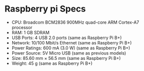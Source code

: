 <link rel="stylesheet" type="text/css" media="all" href="https://shlomo90.github.io/homepage.css" />

# Raspberry pi Specs

- CPU: Broadcom BCM2836 900MHz quad-core ARM Cortex-A7 processor
- RAM: 1 GB SDRAM
- USB Ports: 4 USB 2.0 ports  (same as Raspberry Pi B+)
- Network: 10/100 Mbit/s Ethernet (same as Raspberry Pi B+)
- Power Ratings: 600 mA (3.0 W) (same as Raspberry Pi B+)
- Power Source: 5V Micro USB (same as previous models)
- Size: 85.60 mm × 56.5 mm (same as Raspberry Pi B+)
- Weight: 45 g (same as Raspberry Pi B+)
